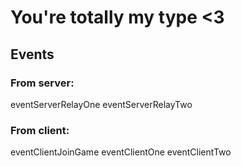 # You're totally my type <3

## Events
### From server:
eventServerRelayOne
eventServerRelayTwo
### From client:
eventClientJoinGame
eventClientOne
eventClientTwo
